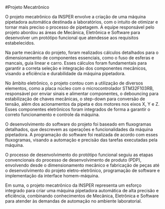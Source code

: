 #Projeto Mecatrônico

O projeto mecatrônico da INSPER envolve a criação de uma máquina pipetadora automática destinada a laboratórios, com o intuito de otimizar e tornar mais preciso o processo de pipetagem. A equipe responsável pelo projeto abordou as áreas de Mecânica, Eletrônica e Software para desenvolver um protótipo funcional que atendesse aos requisitos estabelecidos.

Na parte mecânica do projeto, foram realizados cálculos detalhados para o dimensionamento de componentes essenciais, como o fuso de esferas e mancais, guia linear e carro. Esses cálculos foram fundamentais para garantir a correta seleção e integração dos componentes mecânicos, visando a eficiência e durabilidade da máquina pipetadora.

No âmbito eletrônico, o projeto contou com a utilização de diversos elementos, como a placa núcleo com o microcontrolador STM32F103RB, responsável por enviar sinais e alimentar componentes, o debouncing para estabilização de chaves mecânicas, o step-down para conversão de tensão, além dos acionamentos da pipeta e dos motores nos eixos X, Y e Z. Esses componentes eletrônicos foram integrados de forma a garantir o correto funcionamento e controle da máquina.

O desenvolvimento do software do projeto foi baseado em fluxogramas detalhados, que descrevem as operações e funcionalidades da máquina pipetadora. A programação do software foi realizada de acordo com esses fluxogramas, visando a automação e precisão das tarefas executadas pela máquina.

O processo de desenvolvimento do protótipo funcional seguiu as etapas convencionais do processo de desenvolvimento de produto (PDP), envolvendo desde o dimensionamento mecânico e fabricação de peças até o desenvolvimento do projeto eletro-eletrônico, programação de software e implementação da interface homem-máquina.

Em suma, o projeto mecatrônico da INSPER representa um esforço integrado para criar uma máquina pipetadora automática de alta precisão e eficiência, combinando conhecimentos de Mecânica, Eletrônica e Software para atender às demandas de automação no ambiente laboratorial.
